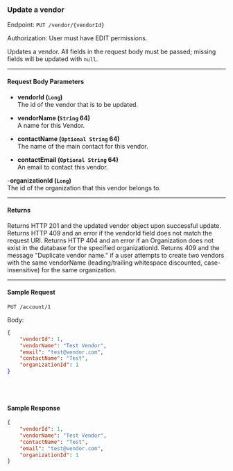 ### Update a vendor
Endpoint: `PUT /vendor/{vendorId}`

Authorization: User must have EDIT permissions.

Updates a vendor. All fields in the request body must be passed; missing fields will be updated with `null`.
___

#### Request Body Parameters
- **vendorId (`Long`)**<br/>
The id of the vendor that is to be updated.

- **vendorName (`String` 64)**<br/>
A name for this Vendor.

- **contactName (`Optional String` 64)**<br/>
The name of the main contact for this vendor.

- **contactEmail (`Optional String` 64)**<br/>
An email to contact this vendor.

-**organizationId (`Long`)**<br/>
The id of the organization that this vendor belongs to.

___
#### Returns
Returns HTTP 201 and the updated vendor object upon successful update. Returns HTTP 409 and an error if the vendorId field does not match the request URI. Returns HTTP 404 and an error if an Organization does not exist in the database for the specified organizationId. Returns 409 and the message "Duplicate vendor name." if a user attempts to create two vendors with the same vendorName (leading/trailing whitespace discounted, case-insensitive) for the same organization.
___


#### Sample Request
`PUT /account/1`

Body:
```json
{
    "vendorId": 1,
    "vendorName": "Test Vendor",
    "email": "test@vendor.com",
    "contactName": "Test",
    "organizationId": 1
}
```
<br/>
<br/>

#### Sample Response
```json
{
    "vendorId": 1,
    "vendorName": "Test Vendor",
    "contactName": "Test",
    "email": "test@vendor.com",
    "organizationId": 1
}
```
